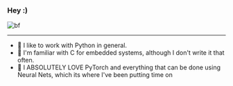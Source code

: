 ### Hey :)
![bf](https://user-images.githubusercontent.com/56324869/111016506-2d62a900-838d-11eb-884d-f74220e36a9f.jpg)

----------------------------------------------------------------------------------------------------------------
- 💙 I like to work with Python in general.
- 💜 I'm familiar with C for embedded systems, although I don't write it that often.
- 💖 I ABSOLUTELY LOVE PyTorch and everything that can be done using Neural Nets, which its where I've been putting time on
